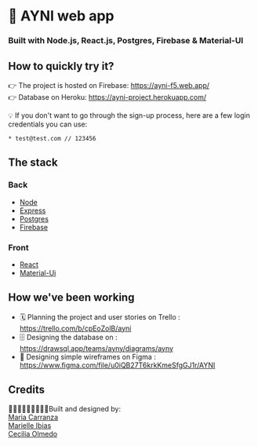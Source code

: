 # 🤝 AYNI web app
### Built with Node.js, React.js, Postgres, Firebase & Material-UI

## How to quickly try it?

👉 The project is hosted on Firebase: https://ayni-f5.web.app/<br/>
👉 Database on Heroku: https://ayni-project.herokuapp.com/

💡 If you don't want to go through the sign-up process, here are a few login credentials you can use:
```
* test@test.com // 123456
```

## The stack
### Back
* [Node](https://nodejs.org/en/)
* [Express](https://expressjs.com/)
* [Postgres](https://www.postgresql.org/)
* [Firebase](https://firebase.google.com/)

### Front
* [React](https://reactjs.org/)
* [Material-Ui](https://material-ui.com/)

## How we've been working
* 🗓 Planning the project and user stories on Trello : https://trello.com/b/cpEoZolB/ayni
* 🗄 Designing the database on : https://drawsql.app/teams/ayny/diagrams/ayny
* 🎨 Designing simple wireframes on Figma : https://www.figma.com/file/u0iQB27T6krkKmeSfgGJ1r/AYNI

## Credits

👨🏻‍💻👩🏻‍💻👩🏻‍💻Built and designed by:<br/>
<a href="https://github.com/Mariacarranzavaldes">Maria Carranza</a><br/>
<a href="https://github.com/marielleia">Marielle Ibias</a><br/>
<a href="https://github.com/Chechutech">Cecilia Olmedo</a>
